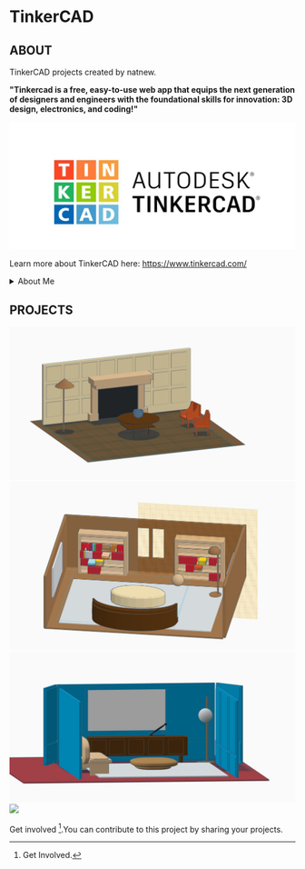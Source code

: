 # TinkerCAD
## ABOUT
TinkerCAD projects created by natnew.

**"Tinkercad is a free, easy-to-use web app that equips the next generation of designers and engineers with the foundational skills for innovation: 3D design, electronics, and coding!"**

![](https://github.com/natnew/TinkerCAD/blob/main/Tinkercad.JPG)

Learn more about TinkerCAD here: https://www.tinkercad.com/

<details>
  <summary> About Me </summary>
  </details>
  
## PROJECTS

![](https://github.com/natnew/TinkerCAD/blob/main/Tinker%20001.JPG)
![](https://github.com/natnew/TinkerCAD/blob/main/Tinker%20002.JPG)
![](https://github.com/natnew/TinkerCAD/blob/main/Tinker%20003.JPG)
![](https://https://github.com/natnew/TinkerCAD/blob/main/Island.JPG)


Get involved [^1].You can contribute to this project by sharing your projects.

[^1]: Get Involved.
